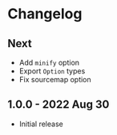 # Changelog

## Next
- Add `minify` option
- Export `Option` types
- Fix sourcemap option

## 1.0.0 - 2022 Aug 30
- Initial release
